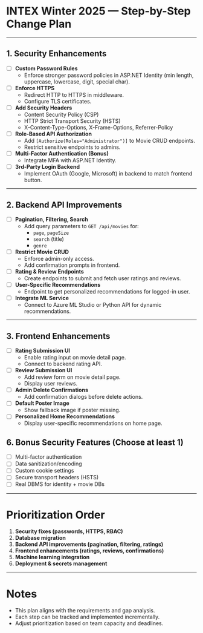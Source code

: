 # INTEX Winter 2025 — Step-by-Step Change Plan

---

## 1. **Security Enhancements**

- [ ] **Custom Password Rules**
  - Enforce stronger password policies in ASP.NET Identity (min length, uppercase, lowercase, digit, special char).
- [ ] **Enforce HTTPS**
  - Redirect HTTP to HTTPS in middleware.
  - Configure TLS certificates.
- [ ] **Add Security Headers**
  - Content Security Policy (CSP)
  - HTTP Strict Transport Security (HSTS)
  - X-Content-Type-Options, X-Frame-Options, Referrer-Policy
- [ ] **Role-Based API Authorization**
  - Add `[Authorize(Roles="Administrator")]` to Movie CRUD endpoints.
  - Restrict sensitive endpoints to admins.
- [ ] **Multi-Factor Authentication (Bonus)**
  - Integrate MFA with ASP.NET Identity.
- [ ] **3rd-Party Login Backend**
  - Implement OAuth (Google, Microsoft) in backend to match frontend button.

---

## 2. **Backend API Improvements**

- [ ] **Pagination, Filtering, Search**
  - Add query parameters to `GET /api/movies` for:
    - `page`, `pageSize`
    - `search` (title)
    - `genre`
- [ ] **Restrict Movie CRUD**
  - Enforce admin-only access.
  - Add confirmation prompts in frontend.
- [ ] **Rating & Review Endpoints**
  - Create endpoints to submit and fetch user ratings and reviews.
- [ ] **User-Specific Recommendations**
  - Endpoint to get personalized recommendations for logged-in user.
- [ ] **Integrate ML Service**
  - Connect to Azure ML Studio or Python API for dynamic recommendations.

---

## 3. **Frontend Enhancements**

- [ ] **Rating Submission UI**
  - Enable rating input on movie detail page.
  - Connect to backend rating API.
- [ ] **Review Submission UI**
  - Add review form on movie detail page.
  - Display user reviews.
- [ ] **Admin Delete Confirmations**
  - Add confirmation dialogs before delete actions.
- [ ] **Default Poster Image**
  - Show fallback image if poster missing.
- [ ] **Personalized Home Recommendations**
  - Display user-specific recommendations on home page.


## 6. **Bonus Security Features (Choose at least 1)**

- [ ] Multi-factor authentication
- [ ] Data sanitization/encoding
- [ ] Custom cookie settings
- [ ] Secure transport headers (HSTS)
- [ ] Real DBMS for identity + movie DBs

---

# Prioritization Order

1. **Security fixes (passwords, HTTPS, RBAC)**
2. **Database migration**
3. **Backend API improvements (pagination, filtering, ratings)**
4. **Frontend enhancements (ratings, reviews, confirmations)**
5. **Machine learning integration**
6. **Deployment & secrets management**

---

# Notes

- This plan aligns with the requirements and gap analysis.
- Each step can be tracked and implemented incrementally.
- Adjust prioritization based on team capacity and deadlines.